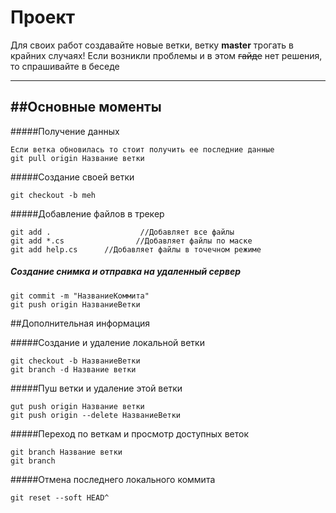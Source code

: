 # Проект

Для своих работ создавайте новые ветки, ветку **master** трогать в крайних случаях!
Если возникли проблемы и в этом ~~гайде~~ нет решения, то спрашивайте в беседе

------------
##Основные моменты
---
#####Получение данных
```
Если ветка обновилась то стоит получить ее последние данные
git pull origin Название ветки
```
#####Создание своей ветки
```
git checkout -b meh
```
#####Добавление файлов в трекер
```
git add . 					 //Добавляет все файлы
git add *.cs				//Добавляет файлы по маске
git add help.cs		 //Добавляет файлы в точечном режиме 
```
##### Создание снимка и отправка на удаленный сервер
```
git commit -m "НазваниеКоммита"
git push origin НазваниеВетки
```
##Дополнительная информация

#####Создание и удаление локальной ветки
```
git checkout -b НазваниеВетки 
git branch -d Название ветки
```
#####Пуш ветки и удаление этой ветки
```
gut push origin Название ветки
git push origin --delete НазваниеВетки
```
#####Переход по веткам и просмотр доступных веток
```
git branch Название ветки
git branch
```
#####Отмена последнего локального коммита
```
git reset --soft HEAD^
```


